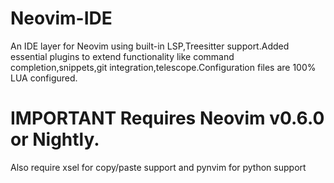 # Neovim-IDE
An IDE layer for Neovim using built-in LSP,Treesitter support.Added essential plugins to extend functionality like command completion,snippets,git integration,telescope.Configuration files are 100% LUA configured.

# IMPORTANT Requires Neovim v0.6.0 or Nightly.
Also require xsel for copy/paste support and pynvim for python support
